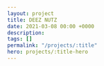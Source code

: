 ```yaml
---
layout: project
title: DEEZ NUTZ
date: 2021-03-08 00:00 +0000
description:
tags: []
permalink: "/projects/:title"
hero: projects/:title-hero
---
```

